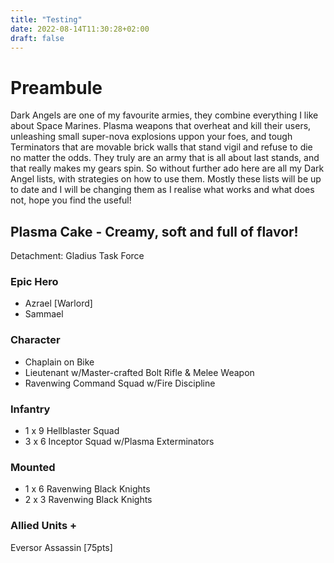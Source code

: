 ```yaml
---
title: "Testing"
date: 2022-08-14T11:30:28+02:00
draft: false
---
```

# Preambule
Dark Angels are one of my favourite armies, they combine everything I like about Space Marines. Plasma weapons that overheat and kill their users, unleashing small super-nova explosions uppon your foes, and tough Terminators that are movable brick walls that stand vigil and refuse to die no matter the odds. They truly are an army that is all about last stands, and that really makes my gears spin. So without further ado here are all my Dark Angel lists, with strategies on how to use them. Mostly these lists will be up to date and I will be changing them as I realise what works and what does not, hope you find the useful!

## Plasma Cake - Creamy, soft and full of flavor!
Detachment: Gladius Task Force

### Epic Hero 
- Azrael [Warlord]  
- Sammael

### Character
- Chaplain on Bike
- Lieutenant w/Master-crafted Bolt Rifle & Melee Weapon
- Ravenwing Command Squad w/Fire Discipline

### Infantry 
- 1 x 9 Hellblaster Squad 
- 3 x 6 Inceptor Squad w/Plasma Exterminators

### Mounted
- 1 x 6 Ravenwing Black Knights
- 2 x 3 Ravenwing Black Knights

### Allied Units +
Eversor Assassin [75pts]

